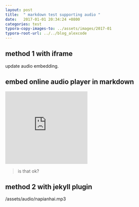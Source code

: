 ```yaml
---
layout: post
title:  " markdown test supporting audio "
date:   2017-01-01 20:34:24 +0800
categories: test
typora-copy-images-to: ../assets/images/2017-01
typora-root-url: ../../blog_alexcode
---
```



## method 1 with iframe
update audio embedding.

## embed online audio player in markdown

<iframe height="230" width="260" src="https://www.ximalaya.com/thirdparty/player/sound/player.html?id=156534134&type=red" frameborder=0 allowfullscreen></iframe>

> is that ok?

## method 2 with jekyll plugin

<p>/assets/audio/napianhai.mp3</p>